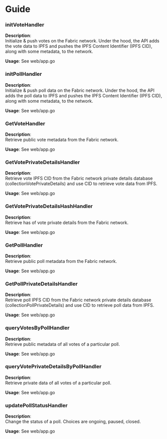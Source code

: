 # Guide

### initVoteHandler ###
**Description**:  
Initialize & push votes on the Fabric network. Under the hood, the API adds the vote data to IPFS and pushes the IPFS Content Identifier (IPFS CID), along with some metadata, to the network.  

**Usage**: See web/app.go  


### initPollHandler ###
**Description**:  
Initialize & push poll data on the Fabric network. Under the hood, the API adds the poll data to IPFS and pushes the IPFS Content Identifier (IPFS CID), along with some metadata, to the network.  

**Usage**: See web/app.go  


### GetVoteHandler ###
**Description**:  
Retrieve public vote metadata from the Fabric network.  

**Usage**: See web/app.go  


### GetVotePrivateDetailsHandler ###
**Description**:  
Retrieve vote IPFS CID from the Fabric network private details database (collectionVotePrivateDetails) and use CID to retrieve vote data from IPFS.  

**Usage**: See web/app.go  


### GetVotePrivateDetailsHashHandler ###
**Description**:  
Retrieve has of vote private details from the Fabric network.  

**Usage**: See web/app.go  


### GetPollHandler ###
**Description**:  
Retrieve public poll metadata from the Fabric network.  

**Usage**: See web/app.go  


### GetPollPrivateDetailsHandler ###
**Description**:  
Retrieve poll IPFS CID from the Fabric network private details database (collectionPollPrivateDetails) and use CID to retrieve poll data from IPFS.  

**Usage**: See web/app.go  


### queryVotesByPollHandler ###
**Description**:  
Retrieve public metadata of all votes of a particular poll.  

**Usage**: See web/app.go  


### queryVotePrivateDetailsByPollHandler ###
**Description**:  
Retrieve private data of all votes of a particular poll.  

**Usage**: See web/app.go  


### updatePollStatusHandler ###
**Description**:  
Change the status of a poll. Choices are ongoing, paused, closed.  

**Usage**: See web/app.go  